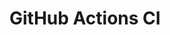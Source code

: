 # GitHub Actions CI





































































































































































































































































































































































































































































































































































































































































































































































































































































































































































































































































































































































































































































































































































































































































































































































































































































































































































































































































































































































































































































































































































































































































































































































































































































































































































































































































































































































































































































































































































































































































































































































































































































































































































































































